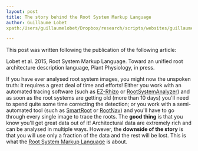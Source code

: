 ```yaml
---
layout: post
title: The story behind the Root System Markup Language
author: Guillaume Lobet
xpath:/Users/guillaumelobet/Dropbox/research/scripts/websites/guillaumelobet.github.io/_posts/rsml.md

---
```


<div class="message">

This post was written following the publication of the following article:

Lobet et al. 2015, Root System Markup Language. Toward an unified root architecture description language, Plant Physiology, in press.

</div>

If you have ever analysed root system images, you might now the unspoken truth: it requires a great deal of time and efforts! Either you work with an automated tracing software (such as [EZ-Rhizo]() or [RootSystemAnalyzer]()) and as soon as the root systems are getting old (more than 10 days) you'll need to spend quite some time correcting the detection; or you work with a semi-automated tool (such as [SmartRoot]() or [RootNav]()) and you'll have to go through every single image to trace the roots. The **good thing** is that you know you'll get great data out of it! Architectural data are extremely rich and can be analysed in multiple ways. However, the **downside of the story** is that you will use only a fraction of the data and the rest will be lost. This is what the [Root System Markup Language]() is about.







